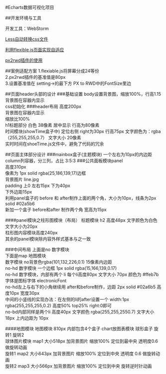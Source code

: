 #Echarts数据可视化项目

##开发环境与工具

开发工具：WebStorm

[Less自动转换css文件](https://mp.weixin.qq.com/s?__biz=Mzg3OTI1ODkzOQ==&tempkey=MTA2OF93MCtIM25JYkJJN3kyaWtjUG9iZ2libjBKVnN3b1R4ZE01VWtIcV9wSWJUdkhIMC1iSUxhM0JYVDZkR0pPNzQySkI5VVdGUlhHTFlXeERXaWpOLWV2emNtQ0JUTXE3R1hsYUJPWmNZX1BQZkZHSTgzTzVfRmFPRktVQUZIZFVOVkdJdFpMcDloM2t1REhDSHNzZG9CTjZnbE11RFZSbnlnSU5jd1B3fn4%3D&chksm=4f067f077871f61113d75155599526be56b5c1f31684f67c230fb9c5c54a374e22994ff6c6cb#rd)

[利用flexible.js页面实现自适应]()

[px2rwd插件的使用](https://blog.csdn.net/u010377383/article/details/101198104)

##案例适配方案
1.flexiable.js将屏幕分成24等份  
2.px2rwd插件的基准值是80px  
3.设置基准值在 setting->的最下方 PX to RWD中的FontSize里边



##页面header头部的设计
###基础设置
body设置背景图，缩放100%，行高1.15  
背景图在容器内显示  
css初始化
###header布局
高度200px  
背景图在容器内显示  
缩放比100%  
h1标题部分 白色 38像素 居中显示  行高为80像素  
时间模块(showTime盒子中) 定位右侧 right为30px 行高75px 文字颜色为：rgba（255,255,255,0.7） 文字大小 20像素  
实时时间在shoeTime.js文件中，避免了代码的冗余

##页面主体部分设计
###mainbox盒子(主题模块)
一个左右为10px的内边距  
column列容器，分三列，占比 3:5:3
###公共面板模块panel  
高度310px  
像素为 1px solid rgba(25,186,139,17)边框  
背景图片 line.jpg  
padding 上0 左右15px 下为40px  
下外边距15px  
利用panel盒子的 before 和 after制作上面的两个角，大小为10px，线条为2px solid #02a5b6  
新加一个盒子 before和after 制作两个角 宽高为15px

####panel模块之柱形图模块（布局）
标题模块 h2 高度48px 文字颜色为白色 文字大小为20px  
柱形图内容模块高度240px  
其余的panel模块除内容外样式基本与之一致

###中间布局
上面是no 数字模块  
下面是map 地图模块  
数字模块 no背景色rgba(101,132,226,0.1) 15像素内边距  
no-hd 数字模块 一个边框 1px solid rgba(15,166,139,0.17)  
no-hd 数字模块，内部有两个 li 每个li高度80px 文字大小 70px 颜色为 #ffeb7b 字体是图标字体 electronicFont  
no-hd左上与右下的小角继续用 after和before制作，边距 2px solid #02a6b5 高度10px 宽度30px  
中间的小竖线的实现办法：在左侧的li的after设置一个 width:1px rgba(255,255,255,0.2) 高度50% top25% right:0即可  
no-bd内部同样是两个li 高度40px 文字颜色 rgba(255,255,2550.7) 文字大小18px 上内边距为 10px

####地图模块
地图模块 810px 内部包含4个盒子 chart放图表模块 球形盒子 旋转1 旋转2  
球体图片模块 map1 大小518px 加背景图片 缩放100% 定位到最中央 透明度0.6 做旋转动画  
旋转1 map2 大小643px 加背景图片 缩放100% 定位到中央 透明度 0.6 做旋转动画  
旋转2 map3 大小566px 加背景图片 缩放100% 定位到中央 旋转逆时针动画